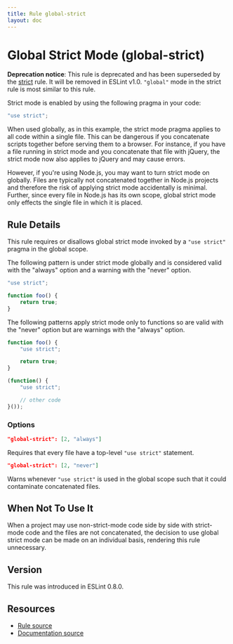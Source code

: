 ```yaml
---
title: Rule global-strict
layout: doc
---
```

<!-- Note: No pull requests accepted for this file. See README.md in the root directory for details. -->
# Global Strict Mode (global-strict)

**Deprecation notice**: This rule is deprecated and has been superseded by the [strict](strict) rule. It will be removed in ESLint v1.0. `"global"` mode in the strict rule is most similar to this rule.

Strict mode is enabled by using the following pragma in your code:

```js
"use strict";
```

When used globally, as in this example, the strict mode pragma applies to all code within a single file. This can be dangerous if you concatenate scripts together before serving them to a browser. For instance, if you have a file running in strict mode and you concatenate that file with jQuery, the strict mode now also applies to jQuery and may cause errors.

However, if you're using Node.js, you may want to turn strict mode on globally. Files are typically not concatenated together in Node.js projects and therefore the risk of applying strict mode accidentally is minimal. Further, since every file in Node.js has its own scope, global strict mode only effects the single file in which it is placed.

## Rule Details

This rule requires or disallows global strict mode invoked by a `"use strict"` pragma in the global scope.

The following pattern is under strict mode globally and is considered valid with the "always" option and a warning with the "never" option.

```js
"use strict";

function foo() {
    return true;
}
```

The following patterns apply strict mode only to functions so are valid with the "never" option but are warnings with the "always" option.

```js
function foo() {
    "use strict";

    return true;
}

(function() {
    "use strict";

    // other code
}());
```

### Options

```json
"global-strict": [2, "always"]
```

Requires that every file have a top-level `"use strict"` statement.

```json
"global-strict": [2, "never"]
```

Warns whenever `"use strict"` is used in the global scope such that it could contaminate concatenated files.

## When Not To Use It

When a project may use non-strict-mode code side by side with strict-mode code and the files are not concatenated, the decision to use global strict mode can be made on an individual basis, rendering this rule unnecessary.

## Version

This rule was introduced in ESLint 0.8.0.

## Resources

* [Rule source](https://github.com/eslint/eslint/tree/master/lib/rules/global-strict.js)
* [Documentation source](https://github.com/eslint/eslint/tree/master/docs/rules/global-strict.md)
